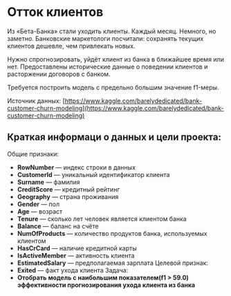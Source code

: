 # Отток клиентов
Из «Бета-Банка» стали уходить клиенты. Каждый месяц. Немного, но заметно. Банковские маркетологи посчитали: сохранять текущих клиентов дешевле, чем привлекать новых.

Нужно спрогнозировать, уйдёт клиент из банка в ближайшее время или нет. Предоставлены исторические данные о поведении клиентов и расторжении договоров с банком. 

Требуется построить модель с предельно большим значение f1-меры.

Источник данных: [https://www.kaggle.com/barelydedicated/bank-customer-churn-modeling](https://www.kaggle.com/barelydedicated/bank-customer-churn-modeling)

## Краткая информаци о данных и цели проекта:
Общие признаки:
* **RowNumber** — индекс строки в данных
* **CustomerId** — уникальный идентификатор клиента
* **Surname** — фамилия
* **CreditScore** — кредитный рейтинг
* **Geography** — страна проживания
* **Gender** — пол
* **Age** — возраст
* **Tenure** — сколько лет человек является клиентом банка
* **Balance** — баланс на счёте
* **NumOfProducts** — количество продуктов банка, используемых клиентом
* **HasCrCard** — наличие кредитной карты
* **IsActiveMember** — активность клиента
* **EstimatedSalary** — предполагаемая зарплата
Целевой признак:
* **Exited** — факт ухода клиента
Задача:
* **Отобрать модель с наибольшим показателем(f1 > 59.0) эффективности прогнозирования ухода клиента из банка**